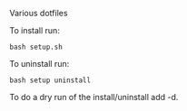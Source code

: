 Various dotfiles

To install run:

    bash setup.sh

To uninstall run:

    bash setup uninstall

To do a dry run of the install/uninstall add -d.

